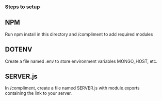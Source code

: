 ### Steps to setup

## NPM

Run npm install in this directory and /compliment to add required modules

## DOTENV

Create a file named .env to store environment variables MONGO_HOST, etc.

## SERVER.js

In /compliment, create a file named SERVER.js with module.exports containing the link to your server.
